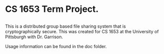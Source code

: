 # CS 1653 Term Project.

##

This is a distributed group based file sharing system that is cryptographically secure. This was created for CS 1653 at the University of Pittsburgh with Dr. Garrison.  

Usage information can be found in the doc folder.
